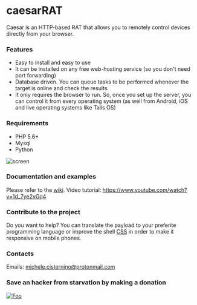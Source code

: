 # caesarRAT
Caesar is an HTTP-based RAT that allows you to remotely control devices directly from your browser.

### Features
* Easy to install and easy to use
* It can be installed on any free web-hosting service (so you don't need port forwarding)
* Database driven. You can queue tasks to be performed whenever the target is online and check the results.
* It only requires the browser to run. So, once you set up the server, you can control it from every operating system (as well from Android, iOS and live operating systems like Tails OS) 

### Requirements
* PHP 5.6+
* Mysql
* Python

![screen](http://oblio.altervista.org/caesar/screens/home.png)

### Documentation and examples
Please refer to the [wiki](https://github.com/0blio/caesar/wiki).
Video tutorial: https://www.youtube.com/watch?v=1d_7ye2vGq4

### Contribute to the project 
Do you want to help? You can translate the payload to your preferite programming language or improve the shell [CSS](https://github.com/0blio/caesarRAT/blob/master/Server/assets/css/shell_styles.css) in order to make it responsive on mobile phones.

### Contacts
Emails: michele.cisternino@protonmail.com

### Save an hacker from starvation by making a donation
[![Foo](https://www.paypalobjects.com/en_US/i/btn/btn_donate_LG.gif)](https://www.paypal.me/0blio)
